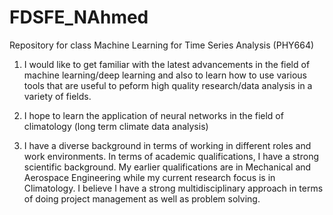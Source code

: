 # FDSFE_NAhmed
Repository for class Machine Learning for Time Series Analysis (PHY664)

1) I would like to get familiar with the latest advancements in the field of machine learning/deep learning and also to learn how to use various tools that are useful to peform high quality research/data analysis in a variety of fields.

2) I hope to learn the application of neural networks in the field of climatology (long term climate data analysis)

3) I have a diverse background in terms of working in different roles and work environments. In terms of academic qualifications, I have a strong scientific background. My earlier qualifications are in Mechanical and Aerospace Engineering while my current research focus is in Climatology. I believe I have a strong multidisciplinary approach in terms of doing project management as well as problem solving. 
